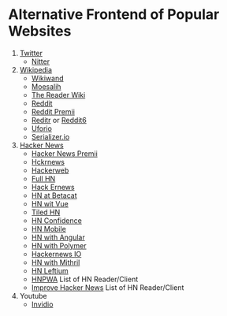 # Alternative Frontend of Popular Websites

1. [Twitter](https://twitter.com/)
   * [Nitter](https://nitter.net/)
2. [Wikipedia](https://www.wikipedia.org/)
   * [Wikiwand](https://www.wikiwand.com/)
   * [Moesalih](http://wikipedia.moesalih.com/)
   * [The Reader Wiki](https://thereaderwiki.com/en/)
   * [Reddit](https://old.reddit.com/)
   * [Reddit Premii](https://reddit.premii.com/)
   * [Reditr](http://reditr.com/) or [Reddit6](http://reddit6.com/#/Stream)
   * [Uforio](http://web.uforio.com/)
   * [Serializer.io](https://serializer.io/)
3. [Hacker News](https://news.ycombinator.com/)
   * [Hacker News Premii](http://hn.premii.com/)
   * [Hckrnews](https://hckrnews.com/)
   * [Hackerweb](https://hackerweb.app/)
   * [Full HN](http://www.fullhn.com/)
   * [Hack Ernews](https://hack.ernews.info/stories/top)
   * [HN at Betacat](http://hackernews.betacat.io/)
   * [HN wit Vue](https://vue-hn.now.sh/top)
   * [Tiled HN](http://www.tiledhn.com/)
   * [HN Confidence](http://hn.elijames.org/)
   * [HN Mobile](https://hackernewsmobile.com/#/)
   * [HN with Angular](https://angular2-hn.firebaseapp.com/news/1)
   * [HN with Polymer](https://hn-polymer-2.firebaseapp.com/)
   * [Hackernews IO](https://hackernews.io/)
   * [HN with Mithril](https://mithril-hn.firebaseapp.com/#!/top/1)
   * [HN Leftium](http://hn.leftium.com)
   * [HNPWA](https://hnpwa.com/) List of HN Reader/Client
   * [Improve Hacker News](https://hackerbits.com/hacker-news/improve-hacker-news-ui/) List of HN Reader/Client
4. Youtube
   * [Invidio](https://invidio.us/)

